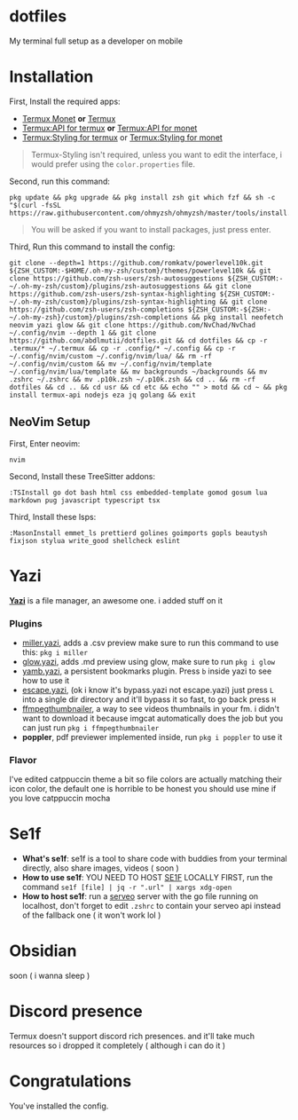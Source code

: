 # dotfiles
My terminal full setup as a developer on mobile

# Installation 
First, Install the required apps:
- [Termux Monet](https://github.com/HardcodedCat/termux-monet/releases/tag/v0.118.0-33) **or** [Termux](https://f-droid.org/en/packages/com.termux/)
- [Termux:API for termux](https://f-droid.org/en/packages/com.termux.api/) **or** [Termux:API for monet](https://github.com/HardcodedCat/termux-api/releases)
- [Termux:Styling for termux](https://f-droid.org/en/packages/com.termux.styling/) or [Termux:Styling for monet](https://github.com/HardcodedCat/termux-styling/releases)
> Termux-Styling isn't required, unless you want to edit the interface, i would prefer using the `color.properties` file.
 
Second, run this command:
```
pkg update && pkg upgrade && pkg install zsh git which fzf && sh -c "$(curl -fsSL https://raw.githubusercontent.com/ohmyzsh/ohmyzsh/master/tools/install.sh)"
```
> You will be asked if you want to install packages, just press enter.

Third, Run this command to install the config:
```
git clone --depth=1 https://github.com/romkatv/powerlevel10k.git ${ZSH_CUSTOM:-$HOME/.oh-my-zsh/custom}/themes/powerlevel10k && git clone https://github.com/zsh-users/zsh-autosuggestions ${ZSH_CUSTOM:-~/.oh-my-zsh/custom}/plugins/zsh-autosuggestions && git clone https://github.com/zsh-users/zsh-syntax-highlighting ${ZSH_CUSTOM:-~/.oh-my-zsh/custom}/plugins/zsh-syntax-highlighting && git clone https://github.com/zsh-users/zsh-completions ${ZSH_CUSTOM:-${ZSH:-~/.oh-my-zsh}/custom}/plugins/zsh-completions && pkg install neofetch neovim yazi glow && git clone https://github.com/NvChad/NvChad ~/.config/nvim --depth 1 && git clone https://github.com/abdlmutii/dotfiles.git && cd dotfiles && cp -r .termux/* ~/.termux && cp -r .config/* ~/.config && cp -r ~/.config/nvim/custom ~/.config/nvim/lua/ && rm -rf ~/.config/nvim/custom && mv ~/.config/nvim/template ~/.config/nvim/lua/template && mv backgrounds ~/backgrounds && mv .zshrc ~/.zshrc && mv .p10k.zsh ~/.p10k.zsh && cd .. && rm -rf dotfiles && cd .. && cd usr && cd etc && echo "" > motd && cd ~ && pkg install termux-api nodejs eza jq golang && exit
```

## NeoVim Setup
First, Enter neovim:
```
nvim
```

Second, Install these TreeSitter addons:
```
:TSInstall go dot bash html css embedded-template gomod gosum lua markdown pug javascript typescript tsx
```

Third, Install these lsps:
```
:MasonInstall emmet_ls prettierd golines goimports gopls beautysh fixjson stylua write_good shellcheck eslint
```

# Yazi
**[Yazi](https://yazi-rs.github.io)** is a file manager, an awesome one. i added stuff on it
### Plugins
- [miller.yazi](https://github.com/Reledia/miller.yazi), adds a .csv preview make sure to run this command to use this: `pkg i miller`
- [glow.yazi](https://github.com/Reledia/glow.yazi), adds .md preview using glow, make sure to run `pkg i glow`
- [yamb.yazi](https://github.com/h-hg/yamb.yazi), a persistent bookmarks plugin. Press `b` inside yazi to see how to use it
- [escape.yazi](https://github.com/Rolv-Apneseth/bypass.yazi), (ok i know it's bypass.yazi not escape.yazi) just press `L` into a single dir directory and it'll bypass it so fast, to go back press `H`
- [ffmpegthumbnailer](https://github.com/dirkvdb/ffmpegthumbnailer), a way to see videos thumbnails in your fm. i didn't want to download it because imgcat automatically does the job but you can just run `pkg i ffmpegthumbnailer`
- **poppler**, pdf previewer implemented inside, run `pkg i poppler` to use it

### Flavor
I've edited catppuccin theme a bit so file colors are actually matching their icon color, the default one is horrible to be honest you should use mine if you love catppuccin mocha

# Se1f
- **What's se1f**: se1f is a tool to share code with buddies from your terminal directly, also share images, videos ( soon )
- **How to use se1f**: YOU NEED TO HOST [SE1F](https://github.com/abdlmutii/se1f) LOCALLY FIRST, run the command `se1f [file] | jq -r ".url" | xargs xdg-open`
- **How to host se1f**: run a [serveo](serveo.net) server with the go file running on localhost, don't forget to edit `.zshrc` to contain your serveo api instead of the fallback one ( it won't work lol )

# Obsidian
soon ( i wanna sleep )

# Discord presence
Termux doesn't support discord rich presences. and it'll take much resources so i dropped it completely ( although i can do it )

# Congratulations 
You've installed the config.
